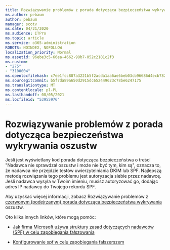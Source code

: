 ```yaml
---
title: Rozwiązywanie problemów z porada dotycząca bezpieczeństwa wykrywania oszustw
ms.author: pebaum
author: pebaum
manager: scotv
ms.date: 04/21/2020
ms.audience: ITPro
ms.topic: article
ms.service: o365-administration
ROBOTS: NOINDEX, NOFOLLOW
localization_priority: Normal
ms.assetid: 96ebe3c5-66ea-4662-98b7-052c2181c2f3
ms.custom:
- "275"
- "3100004"
ms.openlocfilehash: c7ee1fcc887a3221b5f2acda1aa6ae6beb03cb96686d4ecb7828a02f8ff48302
ms.sourcegitcommit: b5f7da89a650d2915dc652449623c78be6247175
ms.translationtype: MT
ms.contentlocale: pl-PL
ms.lasthandoff: 08/05/2021
ms.locfileid: "53955976"
---
```

# <a name="troubleshooting-the-safety-tip-for-fraud-detection-checks"></a>Rozwiązywanie problemów z porada dotycząca bezpieczeństwa wykrywania oszustw

Jeśli jest wyświetlany kod porada dotycząca bezpieczeństwa o treści "Nadawca nie sprawdzał oszustw i może nie być tym, kim są", oznacza to, że nadawca nie przejdzie testów uwierzytelniania DKIM lub SPF. Najlepszą metodą rozwiązania tego problemu jest autoryzacja siebie przez nadawcę. Jeśli nadawca wysyła w Twoim imieniu, musisz autoryzować go, dodając adres IP nadawcy do Twojego rekordu SPF.
  
Aby uzyskać więcej informacji, zobacz Rozwiązywanie problemów z [czerwonym (podejrzanym) porada dotycząca bezpieczeństwa wykrywania](https://blogs.msdn.microsoft.com/tzink/2016/11/02/troubleshooting-the-red-suspicious-safety-tip-for-fraud-detection-checks/) oszustw.
  
Oto kilka innych linków, które mogą pomóc:
  
- [Jak firma Microsoft używa struktury zasad dotyczących nadawców (SPF) w celu zapobiegania fałszowania](https://docs.microsoft.com/microsoft-365/security/office-365-security/how-office-365-uses-spf-to-prevent-spoofing)

- [Konfigurowanie spf w celu zapobiegania fałszerszem](https://docs.microsoft.com/microsoft-365/security/office-365-security/set-up-spf-in-office-365-to-help-prevent-spoofing)

